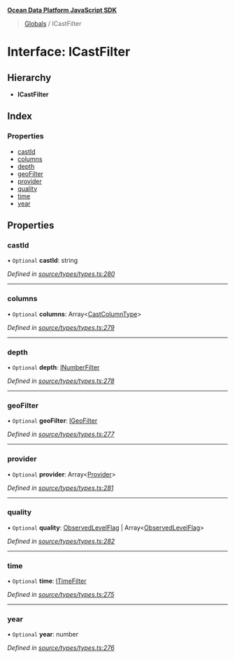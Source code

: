 **[Ocean Data Platform JavaScript SDK](../README.md)**

> [Globals](../README.md) / ICastFilter

# Interface: ICastFilter

## Hierarchy

* **ICastFilter**

## Index

### Properties

* [castId](icastfilter.md#castid)
* [columns](icastfilter.md#columns)
* [depth](icastfilter.md#depth)
* [geoFilter](icastfilter.md#geofilter)
* [provider](icastfilter.md#provider)
* [quality](icastfilter.md#quality)
* [time](icastfilter.md#time)
* [year](icastfilter.md#year)

## Properties

### castId

• `Optional` **castId**: string

*Defined in [source/types/types.ts:280](https://github.com/C4IROcean/ODP-sdk-js/blob/4e3fa10/source/types/types.ts#L280)*

___

### columns

• `Optional` **columns**: Array\<[CastColumnType](../enums/castcolumntype.md)>

*Defined in [source/types/types.ts:279](https://github.com/C4IROcean/ODP-sdk-js/blob/4e3fa10/source/types/types.ts#L279)*

___

### depth

• `Optional` **depth**: [INumberFilter](inumberfilter.md)

*Defined in [source/types/types.ts:278](https://github.com/C4IROcean/ODP-sdk-js/blob/4e3fa10/source/types/types.ts#L278)*

___

### geoFilter

• `Optional` **geoFilter**: [IGeoFilter](igeofilter.md)

*Defined in [source/types/types.ts:277](https://github.com/C4IROcean/ODP-sdk-js/blob/4e3fa10/source/types/types.ts#L277)*

___

### provider

• `Optional` **provider**: Array\<[Provider](../enums/provider.md)>

*Defined in [source/types/types.ts:281](https://github.com/C4IROcean/ODP-sdk-js/blob/4e3fa10/source/types/types.ts#L281)*

___

### quality

• `Optional` **quality**: [ObservedLevelFlag](../enums/observedlevelflag.md) \| Array\<[ObservedLevelFlag](../enums/observedlevelflag.md)>

*Defined in [source/types/types.ts:282](https://github.com/C4IROcean/ODP-sdk-js/blob/4e3fa10/source/types/types.ts#L282)*

___

### time

• `Optional` **time**: [ITimeFilter](itimefilter.md)

*Defined in [source/types/types.ts:275](https://github.com/C4IROcean/ODP-sdk-js/blob/4e3fa10/source/types/types.ts#L275)*

___

### year

• `Optional` **year**: number

*Defined in [source/types/types.ts:276](https://github.com/C4IROcean/ODP-sdk-js/blob/4e3fa10/source/types/types.ts#L276)*
